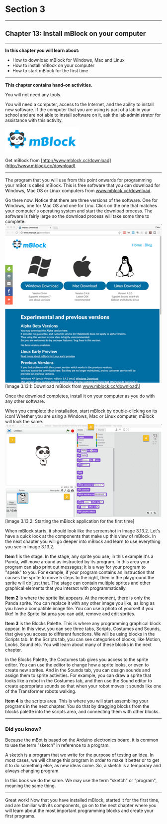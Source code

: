 # Section 3

---

## Chapter 13: Install mBlock on your computer

---

**In this chapter you will learn about:**

* How to download mBlock for Windows, Mac and Linux
* How to install mBlock on your computer
* How to start mBlock for the first time

---

**This chapter contains hand-on activities.**

You will not need any tools.

You will need a computer, access to the Internet, and the ability to install new software. If the computer that you are using is part of a lab in your school and are not able to install software on it, ask the lab administrator for assistance with this activity.

![](/assets/2017-04-06_10-34-20.png)

Get mBlock from [http://www.mblock.cc/download](http://www.mblock.cc/download)

---

The program that you will use from this point onwards for programming your mBot is called mBlock. This is free software that you can download for Windows, Mac OS or Linux computers from www.mblock.cc/download.

Go there now. Notice that there are three versions of the software. One for Windows, one for Mac OS and one for Linu. Click on the one that matches your computer's operating system and start the download process. The software is fairly large so the download process will take some time to complete.![](/assets/2017-03-22_14-40-54.png)\[Image 3.13.1: Download mBlock from www.mblock.cc/download\]

Once the download completes, install it on your computer as you do with any other software.

When you complete the installation, start mBlock by double-clicking on its icon! Whether you are using a Windows, Mac or Linux computer, mBlock will look the same.![](/assets/2017-03-22_14-59-14.png)\[Image 3.13.2: Starting the mBlock application for the first time\]

When mBlock starts, it should look like the screenshot in Image 3.13.2. Let's have a quick look at the components that make up this view of mBlock. In the next chapter you will go deeper into mBlock and learn to use everything you see in Image 3.13.2.

**Item 1** is the stage. In the stage, any sprite you use, in this example it's a Panda, will move around as instructed by its program. In this area your program can also print out messages; it is a way for your program to "speak" to you. For example, if your program contains an instruction that causes the sprite to move 5 steps to the right, then in the playground the sprite will do just that. The stage can contain multiple sprites and other graphical elements that you interact with programmatically.

**Item 2** is where the sprite list appears. At the moment, there is only the Panda sprite. You can replace it with any other image you like, as long as you have a compatible image file. You can use a photo of yourself if you like! In the Sprite list area you can add, remove and edit sprites.

**Item 3** is the Blocks Palette. This is where any programming graphical block appear. In this view, you can see three tabs, Scripts, Costumes and Sounds, that give you access to different functions. We will be using blocks in the Scripts tab. In the Scripts tab, you can see categories of blocks, like Motion, Looks, Sound etc. You will learn about many of these blocks in the next chapter.

In the Blocks Palette, the Costumes tab gives you access to the sprite editor. You can use the editor to change how a sprite looks, or even to create new sprites. And in the Sounds tab, you can design sounds and assign them to sprite activities. For example, you can draw a sprite that looks like a robot in the Costumes tab, and then use the Sound editor to create appropriate sounds so that when your robot moves it sounds like one of the Transformer robots walking.

**Item 4** is the scripts area. This is where you will start assembling your programs in the next chapter. You do that by dragging blocks from the blocks palette into the scripts area, and connecting them with other blocks.

---

### Did you know?

Because the mBot is based on the Arduino electronics board, it is common to use the term "sketch" in reference to a program. 

A sketch is a program that we write for the purpose of testing an idea. In most cases, we will change this program in order to make it better or to get it to do something else, as new ideas come. So, a sketch is a temporary and always changing program.

In this book we do the same. We may use the term "sketch" or "program", meaning the same thing.

---

Great work! Now that you have installed mBlock, started it for the first time, and are familiar with its components, go on to the next chapter where you will learn about the most important programming blocks and create your first programs.



